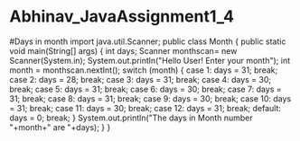 # Abhinav_JavaAssignment1_4
#Days in month
import java.util.Scanner;
public class Month {
	public static void main(String[] args) {
		int days;
        Scanner monthscan= new Scanner(System.in);
        System.out.println("Hello User! Enter your month");
        int month = monthscan.nextInt();
        switch (month) {
            case 1:  days = 31;
                     break;
            case 2:  days = 28;
                     break;
            case 3:  days = 31;
                     break;
            case 4:  days = 30;
                     break;
            case 5:  days = 31;
                     break;
            case 6:  days = 30;
                     break;
            case 7:  days = 31;
                     break;
            case 8:  days = 31;
                     break;
            case 9:  days = 30;
                     break;
            case 10: days = 31;
                     break;
            case 11: days = 30;
                     break;
            case 12: days = 31;
                     break;
            default: days = 0;
                     break;
        }
        System.out.println("The days in Month number "+month+" are "+days);
    }
}

